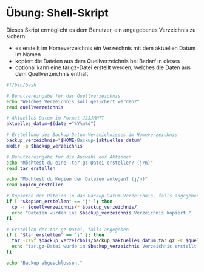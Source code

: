 # Übung: Shell-Skript

Dieses Skript ermöglicht es dem Benutzer, ein angegebenes Verzeichnis zu sichern:

* es erstellt im Homeverzeichnis ein Verzeichnis mit dem aktuellen Datum im Namen
* kopiert die Dateien aus dem Quellverzeichnis bei Bedarf in dieses 
* optional kann eine tar.gz-Datei erstellt werden, welches die Daten aus dem Quellverzeichnis enthält

```bash
#!/bin/bash

# Benutzereingabe für das Quellverzeichnis
echo "Welches Verzeichnis soll gesichert werden?"
read quellverzeichnis

# Aktuelles Datum im Format JJJJMMTT
aktuelles_datum=$(date +"%Y%m%d")

# Erstellung des Backup-Datum-Verzeichnisses im Homeverzeichnis
backup_verzeichnis="$HOME/Backup-$aktuelles_datum"
mkdir -p $backup_verzeichnis

# Benutzereingabe für die Auswahl der Aktionen
echo "Möchtest du eine .tar.gz-Datei erstellen? (j/n)"
read tar_erstellen

echo "Möchtest du Kopien der Dateien anlegen? (j/n)"
read kopien_erstellen

# Kopieren der Dateien in das Backup-Datum-Verzeichnis, falls angegeben
if [ "$kopien_erstellen" == "j" ]; then
  cp -r $quellverzeichnis/* $backup_verzeichnis/
  echo "Dateien wurden ins $backup_verzeichnis Verzeichnis kopiert."
fi

# Erstellen der tar.gz-Datei, falls angegeben
if [ "$tar_erstellen" == "j" ]; then
  tar -czvf $backup_verzeichnis/backup_$aktuelles_datum.tar.gz -C $quellverzeichnis .
  echo "tar.gz-Datei wurde im $backup_verzeichnis Verzeichnis erstellt."
fi

echo "Backup abgeschlossen."
```

